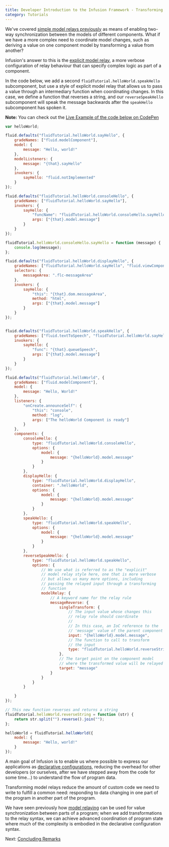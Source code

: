 ```yaml
---
title: Developer Introduction to the Infusion Framework - Transforming Model Relays
category: Tutorials
---
```


We've covered [simple model relays
previously](DeveloperIntroductionToInfusionFramework-SubcomponentsAndModelRelaying.md) as means of enabling two-way
synchronization between the models of different components. What if we have a more complex need to coordinate model
changes, such as deriving a value on one component model by transforming a value from another?

Infusion's answer to this is the [explicit model relay](../ModelRelay.md#explicit-model-relay-style), a more verbose
configuration of relay behaviour that can specify complex logic as part of a component.

In the code below, we add a second `fluidTutorial.helloWorld.speakHello` subcomponent, but use a style of explicit model
relay that allows us to pass a value through an intermediary function when coordinating changes. In this case, we define
a function that reverses a string, and our `reverseSpeakHello` subcomponent will speak the message backwards after the
`speakHello` subcomponent has spoken it.

<div class="infusion-docs-note"><strong>Note:</strong> You can check out the <a
href="https://codepen.io/waharnum/pen/gWGQyN?editors=1111">Live Example of the code below on CodePen</a></div>

```javascript
var helloWorld;

fluid.defaults("fluidTutorial.helloWorld.sayHello", {
    gradeNames: ["fluid.modelComponent"],
    model: {
        message: "Hello, world!"
    },
    modelListeners: {
        message: "{that}.sayHello"
    },
    invokers: {
        sayHello: "fluid.notImplemented"
    }
});

fluid.defaults("fluidTutorial.helloWorld.consoleHello", {
    gradeNames: ["fluidTutorial.helloWorld.sayHello"],
    invokers: {
        sayHello: {
            "funcName": "fluidTutorial.helloWorld.consoleHello.sayHello",
            args: ["{that}.model.message"]
        }
    }
});

fluidTutorial.helloWorld.consoleHello.sayHello = function (message) {
    console.log(message);
};

fluid.defaults("fluidTutorial.helloWorld.displayHello", {
    gradeNames: ["fluidTutorial.helloWorld.sayHello", "fluid.viewComponent"],
    selectors: {
        messageArea: ".flc-messageArea"
    },
    invokers: {
        sayHello: {
            "this": "{that}.dom.messageArea",
            method: "html",
            args: ["{that}.model.message"]
        }
    }
});


fluid.defaults("fluidTutorial.helloWorld.speakHello", {
    gradeNames: ["fluid.textToSpeech", "fluidTutorial.helloWorld.sayHello"],
    invokers: {
        sayHello: {
            "func": "{that}.queueSpeech",
            args: ["{that}.model.message"]
        }
    }
});

fluid.defaults("fluidTutorial.helloWorld", {
    gradeNames: ["fluid.modelComponent"],
    model: {
        message: "Hello, World!"
    },
    listeners: {
        "onCreate.announceSelf": {
            "this": "console",
            method: "log",
            args: ["The helloWorld Component is ready"]
        }
    },
    components: {
        consoleHello: {
            type: "fluidTutorial.helloWorld.consoleHello",
            options: {
                model: {
                    message: "{helloWorld}.model.message"
                }
            }
        },
        displayHello: {
            type: "fluidTutorial.helloWorld.displayHello",
            container: ".helloWorld",
            options: {
                model: {
                    message: "{helloWorld}.model.message"
                }
            }
        },
        speakHello: {
            type: "fluidTutorial.helloWorld.speakHello",
            options: {
                model: {
                    message: "{helloWorld}.model.message"
                }
            }
        },
        reverseSpeakHello: {
            type: "fluidTutorial.helloWorld.speakHello",
            options: {
                // We use what is referred to as the "explicit"
                // model relay style here, one that is more verbose
                // but allows us many more options, including
                // passing the relayed input through a transforming
                // function
                modelRelay: {
                    // A keyword name for the relay rule
                    messageReverse: {
                        singleTransform: {
                            // The input value whose changes this
                            // relay rule should coordinate
                            //
                            // In this case, an IoC reference to the
                            // 'message' value of the parent component
                            input: "{helloWorld}.model.message",
                            // The function to call to transform
                            // the input
                            type: "fluidTutorial.helloWorld.reverseString"
                        },
                        // The target point on the component model
                        // where the transformed value will be relayed
                        target: "message"
                    }
                }
            }
        }

    }
});

// This new function reverses and returns a string
fluidTutorial.helloWorld.reverseString = function (str) {
    return str.split("").reverse().join("");
};

helloWorld = fluidTutorial.helloWorld({
    model: {
        message: "Hello, world!"
    }
});
```

A main goal of Infusion is to enable us where possible to express our applications as [declarative
configurations](../FrameworkConcepts.md#declarative-configuration), reducing the overhead for other developers (or
ourselves, after we have stepped away from the code for some time...) to understand the flow of program data.

Transforming model relays reduce the amount of custom code we need to write to fulfill a common need: responding to data
changing in one part of the program in another part of the program.

We have seen previously how [model relaying](DeveloperIntroductionToInfusionFramework-SubcomponentsAndModelRelaying.md)
can be used for value synchronization between parts of a program; when we add transformations to the relay syntax, we
can achieve advanced coordination of program state where much of the complexity is embodied in the declarative
configuration syntax.

Next: [Concluding Remarks](DeveloperIntroductionToInfusionFramework-ConcludingRemarks.md)
